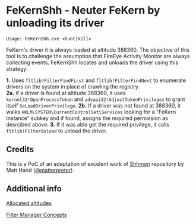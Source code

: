 # FeKernShh - Neuter FeKern by unloading its driver
```
Usage: FeKernShh.exe <hunt|kill>
```

FeKern's driver it is always loaded at altitude 388360. The objective of this tool is to challenge the assumption that FireEye Activity Monitor are always collecting events. FeKernShh locates and unloads the driver using this strategy:

**1.** Uses `fltlib!FilterFindFirst` and `fltlib!FilterFindNext` to enumerate drivers on the system in place of crawling the registry.  
**2a.** If a driver is found at altitude 388360, it uses `kernel32!OpenProcessToken` and `advapi32!AdjustTokenPrivileges` to grant itself `SeLoadDriverPrivilege`.
**2b.** If a driver was not found at 388360, it walks `HKLM\SYSTEM\CurrentControlSet\Services` looking for a "FeKern Instance" subkey and if found, assigns the required permission as desrcibed above.
**3.** If it was able get the required privilege, it calls `fltlib!FilterUnload` to unload the driver.  

## Credits
This is a PoC of an adaptation of excelent work of [Shhmon](https://github.com/matterpreter/Shhmon) repository by Matt Hand ([@matterpreter](https://twitter.com/matterpreter)).

## Additional info
[Allocated altitudes](https://docs.microsoft.com/en-us/windows-hardware/drivers/ifs/allocated-altitudes)

[Filter Manager Concepts](https://docs.microsoft.com/en-us/windows-hardware/drivers/ifs/filter-manager-concepts)